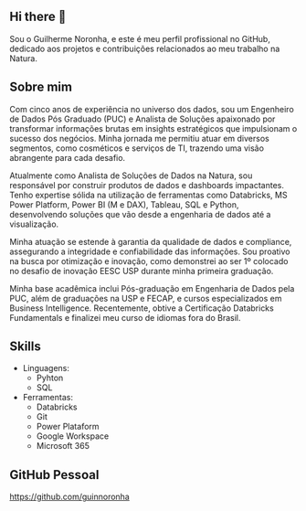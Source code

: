 ## Hi there 👋

Sou o Guilherme Noronha, e este é meu perfil profissional no GitHub, dedicado aos projetos e contribuições relacionados ao meu trabalho na Natura.


## Sobre mim

Com cinco anos de experiência no universo dos dados, sou um Engenheiro de Dados Pós Graduado (PUC) e Analista de Soluções apaixonado por transformar informações brutas em insights estratégicos que impulsionam o sucesso dos negócios. Minha jornada me permitiu atuar em diversos segmentos, como cosméticos e serviços de TI, trazendo uma visão abrangente para cada desafio.

Atualmente como Analista de Soluções de Dados na Natura, sou responsável por construir produtos de dados e dashboards impactantes. Tenho expertise sólida na utilização de ferramentas como Databricks, MS Power Platform, Power BI (M e DAX), Tableau, SQL e Python, desenvolvendo soluções que vão desde a engenharia de dados até a visualização.

Minha atuação se estende à garantia da qualidade de dados e compliance, assegurando a integridade e confiabilidade das informações. Sou proativo na busca por otimização e inovação, como demonstrei ao ser 1º colocado no desafio de inovação EESC USP durante minha primeira graduação.

Minha base acadêmica inclui Pós-graduação em Engenharia de Dados pela PUC, além de graduações na USP e FECAP, e cursos especializados em Business Intelligence. Recentemente, obtive a Certificação Databricks Fundamentals e finalizei meu curso de idiomas fora do Brasil.


## Skills

- Linguagens:
  - Pyhton
  - SQL
- Ferramentas:
  - Databricks
  - Git
  - Power Plataform
  - Google Workspace
  - Microsoft 365


## GitHub Pessoal

https://github.com/guinnoronha
